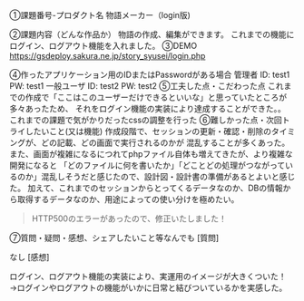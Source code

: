 ①課題番号-プロダクト名
物語メーカー（login版)

②課題内容（どんな作品か）
物語の作成、編集ができます。
これまでの機能にログイン、ログアウト機能を入れました。
③DEMO
https://gsdeploy.sakura.ne.jp/story_syusei/login.php

④作ったアプリケーション用のIDまたはPasswordがある場合
管理者
ID: test1
PW: test1
一般ユーザ
ID: test2
PW: test2
⑤工夫した点・こだわった点
これまでの作成で「ここはこのユーザーだけできるといいな」と思っていたところが多々あったため、
それをログイン機能の実装により達成することができた。。
これまでの課題で気がかりだったcssの調整を行った
⑥難しかった点・次回トライしたいこと(又は機能)
作成段階で、セッションの更新・確認・削除のタイミングが、どの記載、どの画面で実行されるのかが
混乱することが多くあった。
また、画面が複雑になるにつれてphpファイル自体も増えてきたが、より複雑な開発になると
「どのファイルに何を書いたか」「どことどの処理がつながっているのか」混乱しそうだと感じたので、設計図・設計書の準備があるとよいと感じた。
加えて、これまでのセッションからとってくるデータなのか、DBの情報から取得するデータなのか、用途によっての使い分けを極めたい。
>HTTP500のエラーがあったので、修正いたしました！

⑦質問・疑問・感想、シェアしたいこと等なんでも
[質問]

なし
[感想]

ログイン、ログアウト機能の実装により、実運用のイメージが大きくついた！
→ログインやログアウトの機能がいかに日常と結びついているかを実感した。
